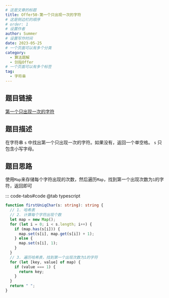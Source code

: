 ```yaml
---
# 这是文章的标题
title: Offer50-第一个只出现一次的字符
# 这是侧边栏的顺序
# order: 1
# 设置作者
author: Summer
# 设置写作时间
date: 2023-05-25
# 一个页面可以有多个分类
category:
  - 算法题解
  - 剑指Offer
# 一个页面可以有多个标签
tag:
  - 字符串
---
```


## 题目链接

[第一个只出现一次的字符](https://leetcode-cn.com/problems/di-yi-ge-zhi-chu-xian-yi-ci-de-zi-fu-lcof/)

## 题目描述

在字符串 `s` 中找出第一个只出现一次的字符。如果没有，返回一个单空格。 `s` 只包含小写字母。

## 题目思路

使用`Map`来存储每个字符出现的次数，然后遍历`Map`，找到第一个出现次数为`1`的字符，返回即可

::: code-tabs#code
@tab typescript

```typescript
function firstUniqChar(s: string): string {
  // 1. 哈希表
  // 2. 计算每个字符出现个数
  let map = new Map();
  for (let i = 0; i < s.length; i++) {
    if (map.has(s[i])) {
      map.set(s[i], map.get(s[i]) + 1);
    } else {
      map.set(s[i], 1);
    }
  }
  // 3. 遍历哈希表，找到第一个出现次数为1的字符
  for (let [key, value] of map) {
    if (value === 1) {
      return key;
    }
  }
  return " ";
}
```
